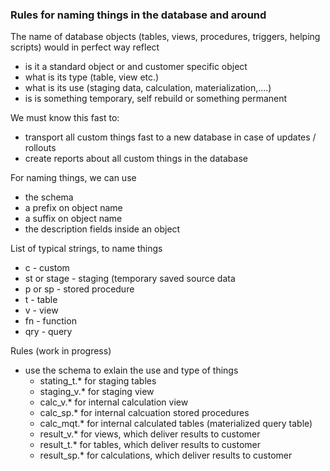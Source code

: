 
### Rules for naming things in the database and around
The name of database objects (tables, views, procedures, triggers, helping scripts) would in perfect way reflect
* is it a standard object or and customer specific object 
* what is its type (table, view etc.)
* what is its use (staging data, calculation, materialization,....) 
* is is something temporary, self rebuild or something permanent

We must know this fast to:  
* transport all custom things fast to a new database in case of updates / rollouts
* create reports about all custom things in the database

For naming things, we can use   
* the schema 
* a prefix on object name
* a suffix on object name
* the description fields inside an object

List of typical strings, to name things  
* c - custom
* st or stage - staging (temporary saved source data
* p or sp - stored procedure
* t - table
* v - view
* fn - function
* qry - query

Rules (work in progress)  
* use the schema to exlain the use and type of things
    * stating_t.* for staging tables
    * staging_v.* for staging view
    * calc_v.* for internal calculation view
    * calc_sp.* for internal calcuation stored procedures
    * calc_mqt.* for internal calculated tables (materialized query table)
    * result_v.* for views, which deliver results to customer
    * result_t.* for tables, which deliver results to customer
    * result_sp.* for calculations, which deliver results to customer
